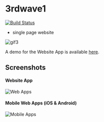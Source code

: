 # 3rdwave1
[![Build Status](https://travis-ci.org/benoitvallon/react-native-nw-react-calculator.svg?branch=master)](https://travis-ci.org/benoitvallon/react-native-nw-react-calculator)
- single page website

![gif3](https://cloud.githubusercontent.com/assets/4953205/13773876/bd8e38c8-ead6-11e5-975c-ca187abf9916.gif)

A demo for the Website App is available [here](http://html.pengqiuyuan.com/3rd1/index.html).

## Screenshots

#### Website App

![Web Apps](https://cloud.githubusercontent.com/assets/4953205/13772999/116e810a-ead2-11e5-9160-f0c0d90d0ffe.png "Web Apps")

#### Mobile Web Apps (iOS & Android)

![Mobile Apps](https://cloud.githubusercontent.com/assets/4953205/13773165/e6ffc8d8-ead2-11e5-9cb3-d9baa03e1a01.png "Mobile Apps")


